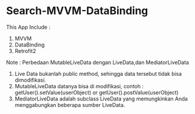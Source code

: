 # Search-MVVM-DataBinding

This App Include : 
1. MVVM
2. DataBinding
3. Retrofit2

Note :
Perbedaan MutableLiveData dengan LiveData,dan MediatorLiveData
1. Live Data bukanlah public method, sehingga data tersebut tidak bisa dimodifikasi.
2. MutableLiveData datanya bisa di modifikasi, contoh :
   getUser().setValue(userObject) or 
   getUser().postValue(userObject)
3. MediatorLiveData adalah subclass LiveData yang memungkinkan Anda menggabungkan beberapa sumber LiveData. 

